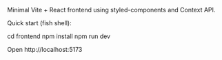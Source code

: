 Minimal Vite + React frontend using styled-components and Context API.

Quick start (fish shell):

  cd frontend
  npm install
  npm run dev

Open http://localhost:5173
